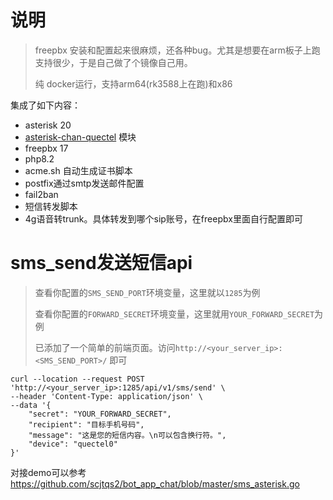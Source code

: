# 说明
> freepbx 安装和配置起来很麻烦，还各种bug。尤其是想要在arm板子上跑支持很少，于是自己做了个镜像自己用。
> 
> 纯 docker运行，支持arm64(rk3588上在跑)和x86

集成了如下内容：

+ asterisk 20
+ [asterisk-chan-quectel](https://github.com/IchthysMaranatha/asterisk-chan-quectel) 模块
+ freepbx 17
+ php8.2
+ acme.sh 自动生成证书脚本
+ postfix通过smtp发送邮件配置
+ fail2ban
+ 短信转发脚本
+ 4g语音转trunk。具体转发到哪个sip账号，在freepbx里面自行配置即可

# sms_send发送短信api
> 查看你配置的`SMS_SEND_PORT`环境变量，这里就以`1285`为例
> 
> 查看你配置的`FORWARD_SECRET`环境变量，这里就用`YOUR_FORWARD_SECRET`为例
> 
> 已添加了一个简单的前端页面。访问`http://<your_server_ip>:<SMS_SEND_PORT>/` 即可
```shell
curl --location --request POST 'http://<your_server_ip>:1285/api/v1/sms/send' \
--header 'Content-Type: application/json' \
--data '{
    "secret": "YOUR_FORWARD_SECRET",
    "recipient": "目标手机号码",
    "message": "这是您的短信内容。\n可以包含换行符。",
    "device": "quectel0"
}'
```

对接demo可以参考 https://github.com/scjtqs2/bot_app_chat/blob/master/sms_asterisk.go

